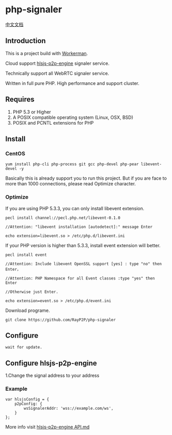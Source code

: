 # php-signaler

[中文文档](README_CN.md "中文文档")

## Introduction
This is a project build with [Workerman](https://github.com/walkor/Workerman "Workerman").

Cloud support [hlsjs-p2p-engine](https://github.com/cdnbye/hlsjs-p2p-engine "hlsjs-p2p-engine") signaler service.

Technically support all WebRTC signaler service.

Written in full pure PHP. High performance and support cluster.

## Requires
1. PHP 5.3 or Higher
2. A POSIX compatible operating system (Linux, OSX, BSD)
3. POSIX and PCNTL extensions for PHP

## Install
### CentOS

	yum install php-cli php-process git gcc php-devel php-pear libevent-devel -y

Basically this is already support you to run this project.
But if you are face to more than 1000 connections, please read Optimize character.

### Optimize

If you are using PHP 5.3.3, you can only install libevent extension.

	pecl install channel://pecl.php.net/libevent-0.1.0 
	
	//Attention: "libevent installation [autodetect]:" message Enter
	
	echo extension=libevent.so > /etc/php.d/libevent.ini
	
If your PHP version is higher than 5.3.3, install event extension will better.

	pecl install event
	
	//Attention: Include libevent OpenSSL support [yes] : type "no" then Enter，
	
	//Attention: PHP Namespace for all Event classes :type "yes" then Enter
	
	//Otherwise just Enter.
	
	echo extension=event.so > /etc/php.d/event.ini
	
Download programe. 

	git clone https://github.com/RayP2P/php-signaler

## Configure

	wait for update.

## Configure hlsjs-p2p-engine

1.Change the signal address to your address
### Example
	var hlsjsConfig = {
        p2pConfig: {
            wsSignalerAddr: 'wss://example.com/ws',
        }
    };
More info visit [hlsjs-p2p-engine API.md](https://github.com/cdnbye/hlsjs-p2p-engine/blob/master/docs/English/API.md "hlsjs-p2p-engine API.md")
